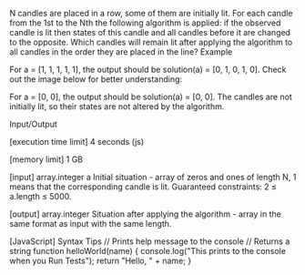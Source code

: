 N candles are placed in a row, some of them are initially lit. For each candle from the 1st to the Nth the following algorithm is applied: if the observed candle is lit then states of this candle and all candles before it are changed to the opposite. Which candles will remain lit after applying the algorithm to all candles in the order they are placed in the line?
Example


For a = [1, 1, 1, 1, 1], the output should be
solution(a) = [0, 1, 0, 1, 0].
Check out the image below for better understanding:



For a = [0, 0], the output should be
solution(a) = [0, 0].
The candles are not initially lit, so their states are not altered by the algorithm.


Input/Output


[execution time limit] 4 seconds (js)


[memory limit] 1 GB


[input] array.integer a
Initial situation - array of zeros and ones of length N, 1 means that the corresponding candle is lit.
Guaranteed constraints:
2 ≤ a.length ≤ 5000.


[output] array.integer
Situation after applying the algorithm - array in the same format as input with the same length.


[JavaScript] Syntax Tips
// Prints help message to the console
// Returns a string
function helloWorld(name) {
    console.log("This prints to the console when you Run Tests");
    return "Hello, " + name;
}


